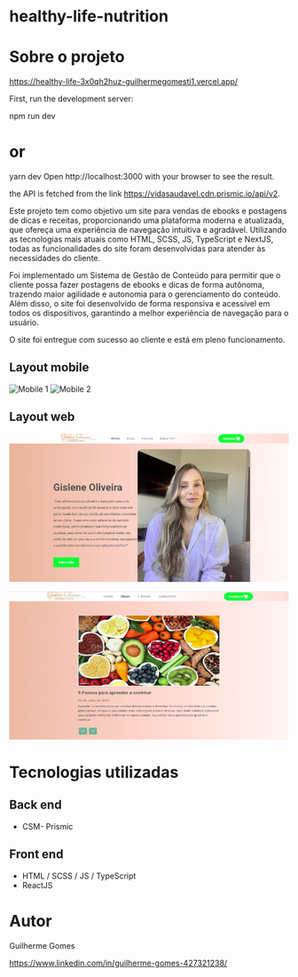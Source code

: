 # healthy-life-nutrition


# Sobre o projeto

https://healthy-life-3x0qh2huz-guilhermegomesti1.vercel.app/


First, run the development server:

npm run dev
# or
yarn dev
Open http://localhost:3000 with your browser to see the result.

the API is fetched from the link https://vidasaudavel.cdn.prismic.io/api/v2. 

Este projeto tem como objetivo um site para vendas de ebooks e postagens de dicas e receitas, proporcionando uma plataforma moderna e atualizada, que ofereça uma experiência de navegação intuitiva e agradável. Utilizando as tecnologias mais atuais como HTML, SCSS, JS, TypeScript e NextJS, todas as funcionalidades do site foram desenvolvidas para atender às necessidades do cliente.

Foi implementado um Sistema de Gestão de Conteúdo para permitir que o cliente possa fazer postagens de ebooks e dicas de forma autônoma, trazendo maior agilidade e autonomia para o gerenciamento do conteúdo. Além disso, o site foi desenvolvido de forma responsiva e acessível em todos os dispositivos, garantindo a melhor experiência de navegação para o usuário.

O site foi entregue com sucesso ao cliente e está em pleno funcionamento. 

## Layout mobile
![Mobile 1](https://github.com/GuilhermeGomesti1/next-system/blob/main/public/images/mobilehome.jpeg) ![Mobile 2](https://github.com/GuilhermeGomesti1/next-system/blob/main/public/images/mobilehome2.jpeg)

## Layout web
![Web 1](public/images/homeweb.png)

![Web 2](public/images/fotopostsweb.png)



# Tecnologias utilizadas
## Back end
- CSM- Prismic

## Front end
- HTML / SCSS / JS / TypeScript
- ReactJS





# Autor

Guilherme Gomes

https://www.linkedin.com/in/guilherme-gomes-427321238/

